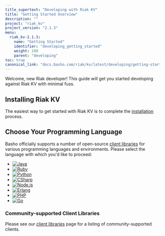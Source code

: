 ```yaml
---
title_supertext: "Developing with Riak KV"
title: "Getting Started Overview"
description: ""
project: "riak_kv"
project_version: "2.1.3"
menu:
  riak_kv-2.1.3:
    name: "Getting Started"
    identifier: "developing_getting_started"
    weight: 100
    parent: "developing"
toc: true
canonical_link: "docs.basho.com/riak/kv/latest/developing/getting-started"
---
```


[install index]: /riak/kv/2.1.3/setup/installing
[dev client libraries]: /riak/kv/2.1.3/developing/client-libraries

Welcome, new Riak developer! This guide will get you started developing
against Riak KV with minimal fuss.

## Installing Riak KV

The easiest way to get started with Riak KV is to complete the
[installation][install index] process.

## Choose Your Programming Language

Basho officially supports a number of open-source [client libraries][dev client libraries]
for various programming languages and environments. Please select the
language with which you'd like to proceed:

<ul class="planguages">
<li><a href="developing/getting-started/java/"><img src="/images/plangs/java.jpg" alt="Java"></a></li>
<li><a href="developing/getting-started/ruby/"><img src="/images/plangs/ruby.jpg" alt="Ruby"></a></li>
<li><a href="developing/getting-started/python/"><img src="/images/plangs/python.png" alt="Python"></a></li>
<li><a href="developing/getting-started/csharp/"><img src="/images/plangs/csharp.png" alt="CSharp"></a></li>
<li><a href="developing/getting-started/nodejs/"><img src="/images/plangs/nodejs.png" alt="Node.js"></a></li>
<li><a href="developing/getting-started/erlang/"><img src="/images/plangs/erlang.jpg" alt="Erlang"></a></li>
<li><a href="developing/getting-started/php/"><img src="/images/plangs/php.png" alt="PHP"></a></li>
<li><a href="developing/getting-started/golang/"><img src="/images/plangs/golang.png" alt="Go"></a></li>
</ul>

### Community-supported Client Libraries

Please see our [client libraries][dev client libraries] page for a listing of
community-supported clients.
